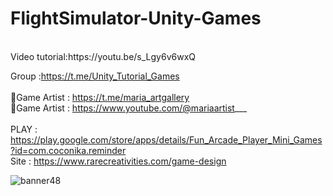 # FlightSimulator-Unity-Games
<br />
Video tutorial:https://youtu.be/s_Lgy6v6wxQ <br />

Group :https://t.me/Unity_Tutorial_Games<br /><br />
🎨Game Artist : https://t.me/maria_artgallery<br />
🎨Game Artist : https://www.youtube.com/@mariaartist___  <br /><br />
PLAY : https://play.google.com/store/apps/details/Fun_Arcade_Player_Mini_Games?id=com.coconika.reminder<br />
Site : https://www.rarecreativities.com/game-design <br />


![banner48](https://user-images.githubusercontent.com/83016119/216759081-d3eae95b-6200-46db-9394-59dc21e3a921.png)
